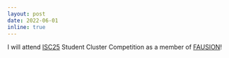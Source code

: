 ```yaml
---
layout: post
date: 2022-06-01
inline: true
---
```


I will attend [ISC25](https://isc-hpc.com/) Student Cluster Competition as a member of [FAUSION](https://fausion.netlify.app/)!